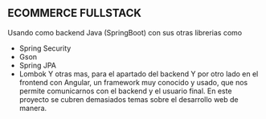 ## ECOMMERCE FULLSTACK
Usando como backend Java (SpringBoot) con sus otras librerias como
- Spring Security
- Gson
- Spring JPA
- Lombok
Y otras mas, para el apartado del backend
Y por otro lado en el frontend con Angular, un framework muy conocido y usado, que nos permite
comunicarnos con el backend y el usuario final.
En este proyecto se cubren demasiados temas sobre el desarrollo web de manera.
